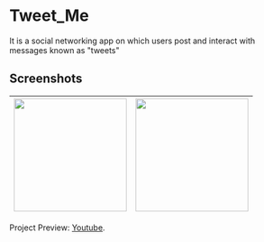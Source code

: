 # Tweet_Me
It is a social networking app on which users post and interact with messages known as "tweets"

## Screenshots
| <img src="" width="200">  | <img src="" width="200">  |
| ------------- | ------------- |


Project Preview: [Youtube](https://youtu.be/yr9xLYB9wTw).

